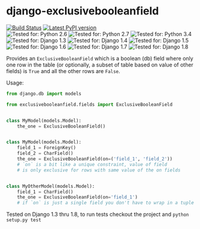 django-exclusivebooleanfield
============================

[![Build Status](https://travis-ci.org/anentropic/django-exclusivebooleanfield.svg?branch=master)](https://travis-ci.org/anentropic/django-exclusivebooleanfield)
[![Latest PyPI version](https://badge.fury.io/py/django-exclusivebooleanfield.svg)](https://pypi.python.org/pypi/django-exclusivebooleanfield/)  
![Tested for: Python 2.6](https://img.shields.io/badge/Python%202.6--brightgreen.svg)
![Tested for: Python 2.7](https://img.shields.io/badge/Python%202.7--brightgreen.svg)
![Tested for: Python 3.4](https://img.shields.io/badge/Python%203.4--brightgreen.svg)  
![Tested for: Django 1.3](https://img.shields.io/badge/Django%201.3--brightgreen.svg)
![Tested for: Django 1.4](https://img.shields.io/badge/Django%201.4--brightgreen.svg)
![Tested for: Django 1.5](https://img.shields.io/badge/Django%201.5--brightgreen.svg)
![Tested for: Django 1.6](https://img.shields.io/badge/Django%201.6--brightgreen.svg)
![Tested for: Django 1.7](https://img.shields.io/badge/Django%201.7--brightgreen.svg)
![Tested for: Django 1.8](https://img.shields.io/badge/Django%201.8--brightgreen.svg)


Provides an `ExclusiveBooleanField` which is a boolean (db) field where only one row in the table (or optionally, a subset of table based on value of other fields) is `True` and all the other rows are `False`.

Usage:
```python
from django.db import models

from exclusivebooleanfield.fields import ExclusiveBooleanField


class MyModel(models.Model):
    the_one = ExclusiveBooleanField()


class MyModel(models.Model):
    field_1 = ForeignKey()
    field_2 = CharField()
    the_one = ExclusiveBooleanField(on=('field_1', 'field_2'))
    # `on` is a bit like a unique constraint, value of field
    # is only exclusive for rows with same value of the on fields


class MyOtherModel(models.Model):
    field_1 = CharField()
    the_one = ExclusiveBooleanField(on='field_1')
    # if `on` is just a single field you don't have to wrap in a tuple
```

Tested on Django 1.3 thru 1.8, to run tests checkout the project and `python setup.py test`
